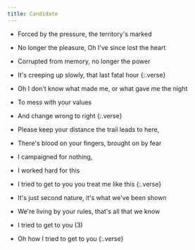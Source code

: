```yaml
---
title: Candidate
---
```

- Forced by the pressure, the territory's
marked
- No longer the pleasure, Oh I've since
lost the heart
- Corrupted from memory, no longer the power
- It's creeping up slowly, that last
fatal hour
{:.verse}

- Oh I don't know what made me,
or what gave me the night
- To mess with your values
- And change wrong to right
{:.verse}

- Please keep your distance
the trail leads to here,
- There's blood on your fingers,
brought on by fear
- I campaigned for nothing,
- I worked hard for this
- I tried to get to you
you treat me like this
{:.verse}

- It's just second nature,
it's what we've been shown
- We're living by your rules,
that's all that we know
- I tried to get to you (3)
- Oh how I tried to get to you
{:.verse}

